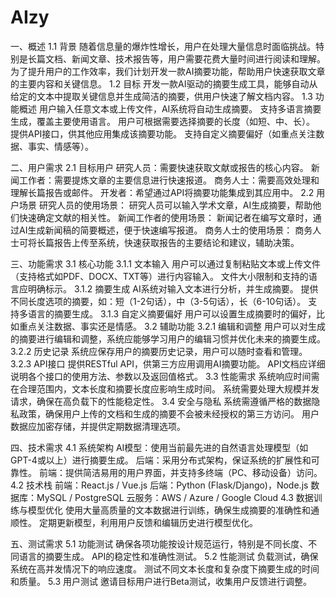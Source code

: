 # AIzy
一、概述
1.1 背景
随着信息量的爆炸性增长，用户在处理大量信息时面临挑战。特别是长篇文档、新闻文章、技术报告等，用户需要花费大量时间进行阅读和理解。为了提升用户的工作效率，我们计划开发一款AI摘要功能，帮助用户快速获取文章的主要内容和关键信息。
1.2 目标
开发一款AI驱动的摘要生成工具，能够自动从给定的文本中提取关键信息并生成简洁的摘要，供用户快速了解文档内容。
1.3 功能概述
用户输入任意文本或上传文件，AI系统将自动生成摘要。
支持多语言摘要生成，覆盖主要使用语言。
用户可根据需要选择摘要的长度（如短、中、长）。
提供API接口，供其他应用集成该摘要功能。
支持自定义摘要偏好（如重点关注数据、事实、情感等）。

二、用户需求
2.1 目标用户
研究人员：需要快速获取文献或报告的核心内容。
新闻工作者：需要提炼文章的主要信息进行快速报道。
商务人士：需要高效处理和理解长篇报告或邮件。
开发者：希望通过API将摘要功能集成到其应用中。
2.2 用户场景
研究人员的使用场景：
研究人员可以输入学术文章，AI生成摘要，帮助他们快速确定文献的相关性。
新闻工作者的使用场景：
新闻记者在编写文章时，通过AI生成新闻稿的简要概述，便于快速编写报道。
商务人士的使用场景：
商务人士可将长篇报告上传至系统，快速获取报告的主要结论和建议，辅助决策。

三、功能需求
3.1 核心功能
3.1.1 文本输入
用户可以通过复制粘贴文本或上传文件（支持格式如PDF、DOCX、TXT等）进行内容输入。
文件大小限制和支持的语言应明确标示。
3.1.2 摘要生成
AI系统对输入文本进行分析，并生成摘要。
提供不同长度选项的摘要，如：短（1-2句话），中（3-5句话），长（6-10句话）。
支持多语言的摘要生成。
3.1.3 自定义摘要偏好
用户可以设置生成摘要时的偏好，比如重点关注数据、事实还是情感。
3.2 辅助功能
3.2.1 编辑和调整
用户可以对生成的摘要进行编辑和调整，系统应能够学习用户的编辑习惯并优化未来的摘要生成。
3.2.2 历史记录
系统应保存用户的摘要历史记录，用户可以随时查看和管理。
3.2.3 API接口
提供RESTful API，供第三方应用调用AI摘要功能。
API文档应详细说明各个接口的使用方法、参数以及返回值格式。
3.3 性能需求
系统响应时间需在合理范围内，文本长度和摘要长度应影响生成时间。
系统需要处理大规模并发请求，确保在高负载下的性能稳定性。
3.4 安全与隐私
系统需遵循严格的数据隐私政策，确保用户上传的文档和生成的摘要不会被未经授权的第三方访问。
用户数据应加密存储，并提供定期数据清理选项。

四、技术需求
4.1 系统架构
AI模型：使用当前最先进的自然语言处理模型（如GPT-4或以上）进行摘要生成。
后端：采用分布式架构，保证系统的扩展性和可靠性。
前端：提供简洁易用的用户界面，并支持多终端（PC、移动设备）访问。
4.2 技术栈
前端：React.js / Vue.js
后端：Python (Flask/Django)，Node.js
数据库：MySQL / PostgreSQL
云服务：AWS / Azure / Google Cloud
4.3 数据训练与模型优化
使用大量高质量的文本数据进行训练，确保生成摘要的准确性和通顺性。
定期更新模型，利用用户反馈和编辑历史进行模型优化。

五、测试需求
5.1 功能测试
确保各项功能按设计规范运行，特别是不同长度、不同语言的摘要生成。
API的稳定性和准确性测试。
5.2 性能测试
负载测试，确保系统在高并发情况下的响应速度。
测试不同文本长度和复杂度下摘要生成的时间和质量。
5.3 用户测试
邀请目标用户进行Beta测试，收集用户反馈进行调整。
